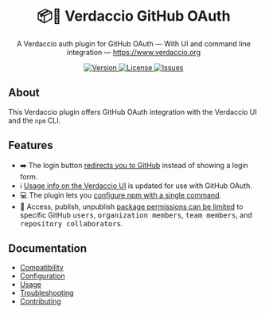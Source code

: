 <h1 align="center">
  📦🔐 Verdaccio GitHub OAuth
</h1>

<p align="center">
  A Verdaccio auth plugin for GitHub OAuth — With UI and command line integration — <a href="https://www.verdaccio.org">https://www.verdaccio.org</a>
</p>

<p align="center">
  <a href="https://www.npmjs.com/package/verdaccio-github-oauth-ui">
    <img alt="Version" src="https://img.shields.io/npm/v/verdaccio-github-oauth-ui?logo=npm">
  </a>
  <a href="https://github.com/n4bb12/verdaccio-github-oauth-ui/blob/master/LICENSE">
    <img alt="License" src="https://img.shields.io/github/license/n4bb12/verdaccio-github-oauth-ui?logo=github&color=blue">
  </a>
  <a href="https://github.com/n4bb12/verdaccio-github-oauth-ui/issues/new/choose">
    <img alt="Issues" src="https://img.shields.io/badge/github-Create%20Issue-blue?logo=github">
  </a>
</p>

## About

This Verdaccio plugin offers GitHub OAuth integration with the Verdaccio UI and the `npm` CLI.

## Features

- ➡️ The login button [redirects you to GitHub](usage.md#on-the-verdaccio-ui) instead of showing a login form.
- ℹ️ [Usage info on the Verdaccio UI](usage.md#option-b-using-the-commands-from-the-ui) is updated for use with GitHub OAuth.
- 💻 The plugin lets you [configure npm with a single command](usage.md#on-the-command-line).
- 🔐 Access, publish, unpublish [package permissions can be limited](configuration.md#configuring-package-access) to specific GitHub <kbd>users</kbd>, <kbd>organization members</kbd>, <kbd>team members</kbd>, and <kbd>repository collaborators</kbd>.

## Documentation

- [Compatibility](compatibility.md)
- [Configuration](configuration.md)
- [Usage](usage.md)
- [Troubleshooting](troubleshooting.md)
- [Contributing](contributing.md)
